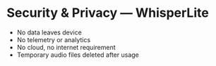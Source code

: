 
# Security & Privacy — WhisperLite

* No data leaves device
* No telemetry or analytics
* No cloud, no internet requirement
* Temporary audio files deleted after usage
